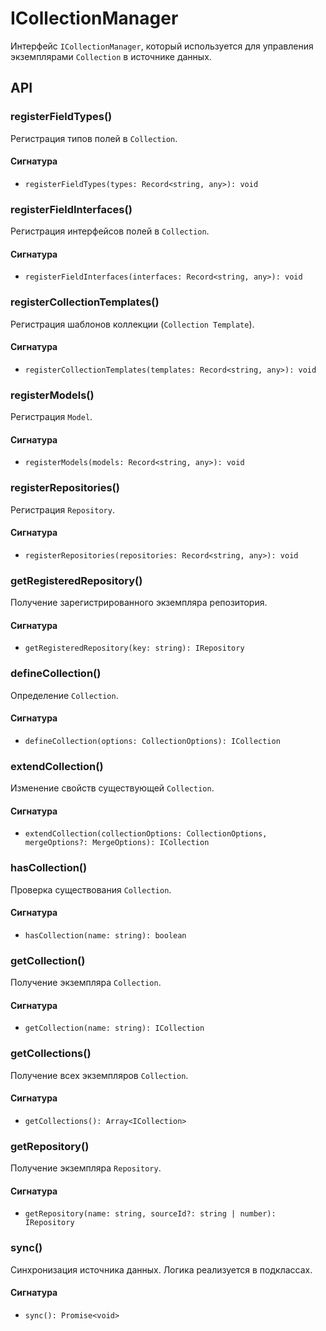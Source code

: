 # ICollectionManager

Интерфейс `ICollectionManager`, который используется для управления экземплярами `Collection` в источнике данных.

## API

### registerFieldTypes()

Регистрация типов полей в `Collection`.

#### Сигнатура

- `registerFieldTypes(types: Record<string, any>): void`

### registerFieldInterfaces()

Регистрация интерфейсов полей в `Collection`.

#### Сигнатура

- `registerFieldInterfaces(interfaces: Record<string, any>): void`

### registerCollectionTemplates()

Регистрация шаблонов коллекции (`Collection Template`).

#### Сигнатура

- `registerCollectionTemplates(templates: Record<string, any>): void`

### registerModels()

Регистрация `Model`.

#### Сигнатура

- `registerModels(models: Record<string, any>): void`

### registerRepositories()

Регистрация `Repository`.

#### Сигнатура

- `registerRepositories(repositories: Record<string, any>): void`

### getRegisteredRepository()

Получение зарегистрированного экземпляра репозитория.

#### Сигнатура

- `getRegisteredRepository(key: string): IRepository`

### defineCollection()

Определение `Collection`.

#### Сигнатура

- `defineCollection(options: CollectionOptions): ICollection`

### extendCollection()

Изменение свойств существующей `Collection`.

#### Сигнатура

- `extendCollection(collectionOptions: CollectionOptions, mergeOptions?: MergeOptions): ICollection`

### hasCollection()

Проверка существования `Collection`.

#### Сигнатура

- `hasCollection(name: string): boolean`

### getCollection()

Получение экземпляра `Collection`.

#### Сигнатура

- `getCollection(name: string): ICollection`

### getCollections()

Получение всех экземпляров `Collection`.

#### Сигнатура

- `getCollections(): Array<ICollection>`

### getRepository()

Получение экземпляра `Repository`.

#### Сигнатура

- `getRepository(name: string, sourceId?: string | number): IRepository`

### sync()

Синхронизация источника данных. Логика реализуется в подклассах.

#### Сигнатура

- `sync(): Promise<void>`